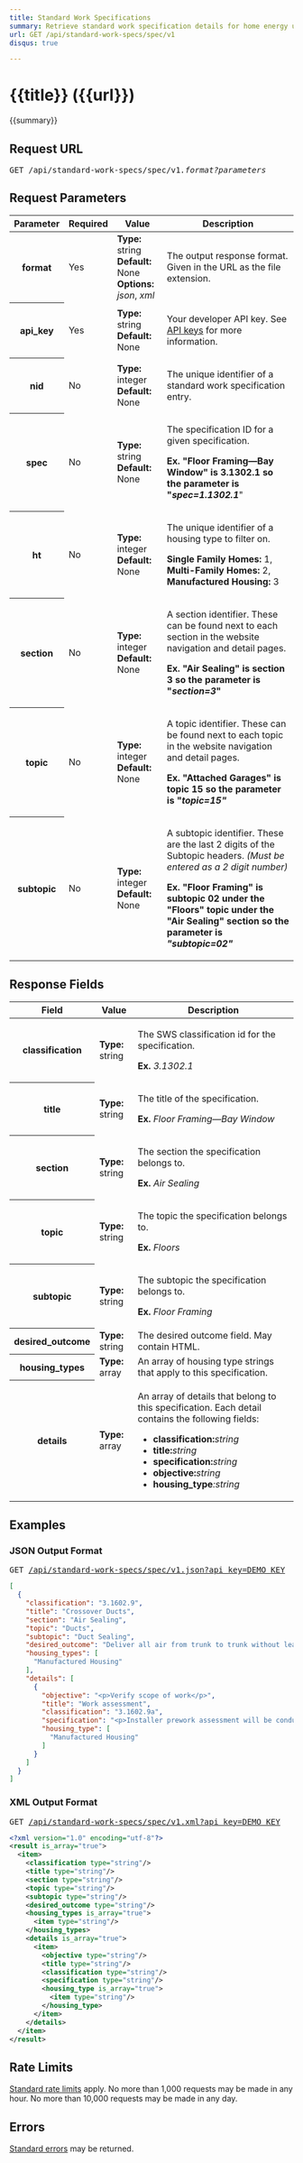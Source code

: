 ```yaml
---
title: Standard Work Specifications
summary: Retrieve standard work specification details for home energy upgrades.
url: GET /api/standard-work-specs/spec/v1
disqus: true

---
```


# {{title}} <span class="url">({{url}})</span>
{{summary}}

<ul id="toc"></ul>

## Request URL

<pre>GET /api/standard-work-specs/spec/v1<em>.format?parameters</em></pre>

## Request Parameters

<table border="0" cellpadding="0" cellspacing="0" class="doc-parameters">
  <thead>
    <tr>
      <th class="doc-parameters-name" scope="col">Parameter</th>
      <th class="doc-parameters-required" scope="col">Required</th>
      <th class="doc-parameters-value" scope="col">Value</th>
      <th class="doc-parameters-description" scope="col">Description</th>
    </tr>
  </thead>
  <tbody>
    <tr>
      <th class="doc-parameter-name" scope="row">format</th>
      <td class="doc-parameter-required">Yes</td>
      <td class="doc-parameter-value">
        <div class="doc-parameter-value-field">
          <strong>Type:</strong> string
        </div>
        <div class="doc-parameter-value-field">
          <strong>Default:</strong> None
        </div>
        <div class="doc-parameter-value-field">
          <strong>Options:</strong> <em>json</em>, <em>xml</em>
        </div>
      </td>
      <td class="doc-parameter-description">
        <p>The output response format. Given in the URL as the file extension.</p>
      </td>
    </tr>
    <tr>
      <th class="doc-parameter-name" scope="row">api_key</th>
      <td class="doc-parameter-required">Yes</td>
      <td class="doc-parameter-value">
        <div class="doc-parameter-value-field">
          <strong>Type:</strong> string
        </div>
        <div class="doc-parameter-value-field">
          <strong>Default:</strong> None
        </div>
      </td>
      <td class="doc-parameter-description">
        <p>Your developer API key. See <a href="/docs/api-key/">API keys</a> for more information.</p>
      </td>
    </tr>
    <tr>
      <th class="doc-parameter-name" scope="row">nid</th>
      <td class="doc-parameter-required">No</td>
      <td class="doc-parameter-value">
        <div class="doc-parameter-value-field">
          <strong>Type:</strong> integer
        </div>
        <div class="doc-parameter-value-field">
          <strong>Default:</strong> None
        </div>
      </td>
      <td class="doc-parameter-description">
        <p>The unique identifier of a standard work specification entry.</p>
      </td>
    </tr>
    <tr>
      <th class="doc-parameter-name" scope="row">spec</th>
      <td class="doc-parameter-required">No</td>
      <td class="doc-parameter-value">
        <div class="doc-parameter-value-field">
          <strong>Type:</strong> string
        </div>
        <div class="doc-parameter-value-field">
          <strong>Default:</strong> None
        </div>
      </td>
      <td class="doc-parameter-description">
        <p>The specification ID for a given specification.</p>
        <p><strong>Ex. "Floor Framing—Bay Window" is 3.1302.1 so the parameter is "<em>spec=1.1302.1</em></strong>"</p>
      </td>
    </tr>
    <tr>
      <th class="doc-parameter-name" scope="row">ht</th>
      <td class="doc-parameter-required">No</td>
      <td class="doc-parameter-value">
        <div class="doc-parameter-value-field">
          <strong>Type:</strong> integer
        </div>
        <div class="doc-parameter-value-field">
          <strong>Default:</strong> None
        </div>
      </td>
      <td class="doc-parameter-description">
        <p>The unique identifier of a housing type to filter on.</p>
        <p><strong>Single Family Homes:</strong> 1, <strong>Multi-Family Homes:</strong> 2, <strong>Manufactured Housing:</strong> 3</p>
      </td>
    </tr>
    <tr>
      <th class="doc-parameter-name" scope="row">section</th>
      <td class="doc-parameter-required">No</td>
      <td class="doc-parameter-value">
        <div class="doc-parameter-value-field">
          <strong>Type:</strong> integer
        </div>
        <div class="doc-parameter-value-field">
          <strong>Default:</strong> None
        </div>
      </td>
      <td class="doc-parameter-description">
        <p>A section identifier. These can be found next to each section in the website navigation and detail pages.</p>
        <p><strong>Ex. "Air Sealing" is section 3 so the parameter is "<em>section=3</em>"</strong></p>
      </td>
    </tr>
    <tr>
      <th class="doc-parameter-name" scope="row">topic</th>
      <td class="doc-parameter-required">No</td>
      <td class="doc-parameter-value">
        <div class="doc-parameter-value-field">
          <strong>Type:</strong> integer
        </div>
        <div class="doc-parameter-value-field">
          <strong>Default:</strong> None
        </div>
      </td>
      <td class="doc-parameter-description">
        <p>A topic identifier. These can be found next to each topic in the website navigation and detail pages.</p>
        <p><strong>Ex. "Attached Garages" is topic 15 so the parameter is "<em>topic=15"</em></strong></p>
      </td>
    </tr>
    <tr>
      <th class="doc-parameter-name" scope="row">subtopic</th>
      <td class="doc-parameter-required">No</td>
      <td class="doc-parameter-value">
        <div class="doc-parameter-value-field">
          <strong>Type:</strong> integer
        </div>
        <div class="doc-parameter-value-field">
          <strong>Default:</strong> None
        </div>
      </td>
      <td class="doc-parameter-description">
        <p>A subtopic identifier. These are the last 2 digits of the Subtopic headers. <em>(Must be entered as a 2 digit number)</em></p>
        <p><strong>Ex. "Floor Framing" is subtopic 02 under the "Floors" topic under the "Air Sealing" section so the parameter is <em>"subtopic=02"</em></strong></p>
      </td>
    </tr>
  </tbody>
</table>

## Response Fields

<table border="0" cellpadding="0" cellspacing="0" class="doc-parameters">
  <thead>
    <tr>
      <th class="doc-parameters-name" scope="col">Field</th>
      <th class="doc-parameters-value" scope="col">Value</th>
      <th class="doc-parameters-description" scope="col">Description</th>
    </tr>
  </thead>
  <tbody>
    <tr>
      <th class="doc-parameter-name" scope="row">classification</th>
      <td class="doc-parameter-value">
        <div class="doc-parameter-value-field">
          <strong>Type:</strong> string
        </div>
      </td>
      <td class="doc-parameter-description">
        <p>The SWS classification id for the specification.</p>
        <p><strong>Ex.</strong> <em>3.1302.1</em></p>
      </td>
    </tr>
    <tr>
      <th class="doc-parameter-name" scope="row">title</th>
      <td class="doc-parameter-value">
        <div class="doc-parameter-value-field">
          <strong>Type:</strong> string
        </div>
      </td>
      <td class="doc-parameter-description">
        <p>The title of the specification.</p>
        <p><strong>Ex.</strong> <em>Floor Framing—Bay Window</em></p>
      </td>
    </tr>
    <tr>
      <th class="doc-parameter-name" scope="row">section</th>
      <td class="doc-parameter-value">
        <div class="doc-parameter-value-field">
          <strong>Type:</strong> string
        </div>
      </td>
      <td class="doc-parameter-description">
        <p>The section the specification belongs to.</p>
        <p><strong>Ex.</strong> <em>Air Sealing</em></p>
      </td>
    </tr>
    <tr>
      <th class="doc-parameter-name" scope="row">topic</th>
      <td class="doc-parameter-value">
        <div class="doc-parameter-value-field">
          <strong>Type:</strong> string
        </div>
      </td>
      <td class="doc-parameter-description">
        <p>The topic the specification belongs to.</p>
        <p><strong>Ex.</strong> <em>Floors</em></p>
      </td>
    </tr>
    <tr>
      <th class="doc-parameter-name" scope="row">subtopic</th>
      <td class="doc-parameter-value">
        <div class="doc-parameter-value-field">
          <strong>Type:</strong> string
        </div>
      </td>
      <td class="doc-parameter-description">
        <p>The subtopic the specification belongs to.</p>
        <p><strong>Ex.</strong> <em>Floor Framing</em></p>
      </td>
    </tr>
    <tr>
      <th class="doc-parameter-name" scope="row">desired_outcome</th>
      <td class="doc-parameter-value">
        <div class="doc-parameter-value-field">
          <strong>Type:</strong> string
        </div>
      </td>
      <td class="doc-parameter-description">The desired outcome field. May contain HTML.</td>
    </tr>
    <tr>
      <th class="doc-parameter-name" scope="row">housing_types</th>
      <td class="doc-parameter-value">
        <div class="doc-parameter-value-field">
          <strong>Type:</strong> array
        </div>
      </td>
      <td class="doc-parameter-description">An array of housing type strings that apply to this specification.</td>
    </tr>
    <tr>
      <th class="doc-parameter-name" scope="row">details</th>
      <td class="doc-parameter-value">
        <div class="doc-parameter-value-field">
          <strong>Type:</strong> array
        </div>
      </td>
      <td class="doc-parameter-description">
        <p>An array of details that belong to this specification. Each detail contains the following fields:</p>
        <ul>
          <li><strong>classification:</strong><em>string</em></li>
          <li><strong>title:</strong><em>string</em></li>
          <li><strong>specification</strong><strong>:</strong><em>string</em></li>
          <li><strong>objective:</strong><em>string</em></li>
          <li><strong>housing_type</strong><em>:string</em></li>
        </ul>
      </td>
    </tr>
  </tbody>
</table>

## Examples

### JSON Output Format

<pre>GET <a href="http://developer.nrel.gov/api/standard-work-specs/spec/v1.json?api_key=DEMO_KEY">/api/standard-work-specs/spec/v1.json?api_key=DEMO_KEY</a></pre>

```json
[
  {
    "classification": "3.1602.9",
    "title": "Crossover Ducts",
    "section": "Air Sealing",
    "topic": "Ducts",
    "subtopic": "Duct Sealing",
    "desired_outcome": "Deliver all air from trunk to trunk without leakage or restriction",
    "housing_types": [
      "Manufactured Housing"
    ],
    "details": [
      {
        "objective": "<p>Verify scope of work</p>",
        "title": "Work assessment",
        "classification": "3.1602.9a",
        "specification": "<p>Installer prework assessment will be conducted to determine:</p><ul><li> Location</li><li> Types</li><li> Leakage points</li></ul>",
        "housing_type": [
          "Manufactured Housing"
        ]
      }
    ]
  }
]
```

### XML Output Format

<pre>GET <a href="http://developer.nrel.gov/api/standard-work-specs/spec/v1.xml?api_key=DEMO_KEY">/api/standard-work-specs/spec/v1.xml?api_key=DEMO_KEY</a></pre>

```xml
<?xml version="1.0" encoding="utf-8"?>
<result is_array="true">
  <item>
    <classification type="string"/>
    <title type="string"/>
    <section type="string"/>
    <topic type="string"/>
    <subtopic type="string"/>
    <desired_outcome type="string"/>
    <housing_types is_array="true">
      <item type="string"/>
    </housing_types>
    <details is_array="true">
      <item>
        <objective type="string"/>
        <title type="string"/>
        <classification type="string"/>
        <specification type="string"/>
        <housing_type is_array="true">
          <item type="string"/>
        </housing_type>
      </item>
    </details>
  </item>
</result>
```

## Rate Limits

[Standard rate limits](/docs/rate-limits) apply. No more than 1,000 requests may be made in any hour. No more than 10,000 requests may be made in any day.

## Errors

[Standard errors](/docs/errors) may be returned.
